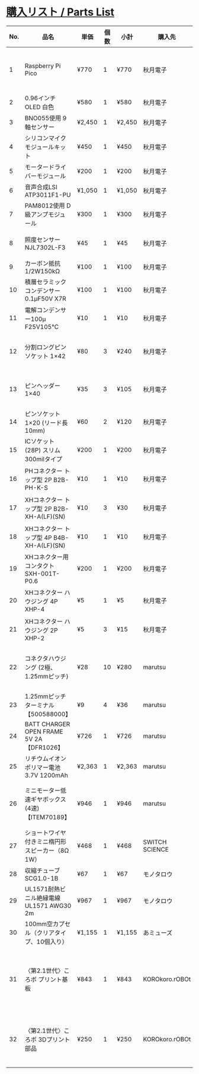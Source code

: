# [購入リスト / Parts List](Parts-List_KOROBO_2-1.pdf)
| No. | 品名                                                   | 単価   | 個数 | 小計   | 購入先     | 購入サイト                                                                                      | 備考                                               |
|-----|--------------------------------------------------------|--------|------|--------|------------|--------------------------------------------------------------------------------------------------|----------------------------------------------------|
| 1   | Raspberry Pi Pico                                     | ¥770   | 1    | ¥770   | 秋月電子    | [リンク](https://akizukidenshi.com/catalog/g/g116132/)                                          | USB type-C版もあります→ [こちら](https://ssci.to/8856) |
| 2   | 0.96インチ OLED 白色                                   | ¥580   | 1    | ¥580   | 秋月電子    | [リンク](https://akizukidenshi.com/catalog/g/g112031/)                                          |                                                    |
| 3   | BNO055使用 9軸センサー                                | ¥2,450 | 1    | ¥2,450 | 秋月電子    | [リンク](https://akizukidenshi.com/catalog/g/g116996/)                                          |                                                    |
| 4   | シリコンマイクモジュールキット                        | ¥450   | 1    | ¥450   | 秋月電子    | [リンク](https://akizukidenshi.com/catalog/g/g116573/)                                          |                                                    |
| 5   | モータードライバーモジュール                          | ¥200   | 1    | ¥200   | 秋月電子    | [リンク](https://akizukidenshi.com/catalog/g/g114746/)                                          |                                                    |
| 6   | 音声合成LSI ATP3011F1-PU                              | ¥1,050 | 1    | ¥1,050 | 秋月電子    | [リンク](https://akizukidenshi.com/catalog/g/g106220/)                                          |                                                    |
| 7   | PAM8012使用 D級アンプモジュール                       | ¥300   | 1    | ¥300   | 秋月電子    | [リンク](https://akizukidenshi.com/catalog/g/g108217/)                                          |                                                    |
| 8   | 照度センサー NJL7302L-F3                             | ¥45    | 1    | ¥45    | 秋月電子    | [リンク](https://akizukidenshi.com/catalog/g/g108910/)                                          | もう1点あると安心します                            |
| 9   | カーボン抵抗 1/2W150kΩ                               | ¥100   | 1    | ¥100   | 秋月電子    | [リンク](https://akizukidenshi.com/catalog/g/g107855/)                                          |                                                    |
| 10  | 積層セラミックコンデンサー 0.1μF50V X7R              | ¥100   | 1    | ¥100   | 秋月電子    | [リンク](https://akizukidenshi.com/catalog/g/g113582/)                                          |                                                    |
| 11  | 電解コンデンサー100μ F25V105℃                       | ¥10    | 1    | ¥10    | 秋月電子    | [リンク](https://akizukidenshi.com/catalog/g/g117877/)                                          | もう1点あると安心します                            |
| 12  | 分割ロングピンソケット 1×42                          | ¥80    | 3    | ¥240   | 秋月電子    | [リンク](https://akizukidenshi.com/catalog/g/g105779/)                                          | あればあるだけ幸せになります                      |
| 13  | ピンヘッダー 1×40                                    | ¥35    | 3    | ¥105   | 秋月電子    | [リンク](https://akizukidenshi.com/catalog/g/g100167/)                                          | あればあるだけ幸せになります                      |
| 14  | ピンソケット 1×20 (リード長10mm)                    | ¥60    | 2    | ¥120   | 秋月電子    | [リンク1](https://akizukidenshi.com/catalog/g/g118376/) / [リンク2](https://ssci.to/8027)       | Raspberry Pi Pico用                                 |
| 15  | ICソケット (28P) スリム300milタイプ                 | ¥200   | 1    | ¥200   | 秋月電子    | [リンク](https://akizukidenshi.com/catalog/g/g100013/)                                          |                                                    |
| 16  | PHコネクター トップ型 2P B2B-PH-K-S                  | ¥10    | 1    | ¥10    | 秋月電子    | [リンク](https://akizukidenshi.com/catalog/g/g112802/)                                          | もう1点あると安心します                            |
| 17  | XHコネクター トップ型 2P B2B-XH-A(LF)(SN)           | ¥10    | 3    | ¥30    | 秋月電子    | [リンク](https://akizukidenshi.com/catalog/g/g112247/)                                          | もう1点あると安心します                            |
| 18  | XHコネクター トップ型 4P B4B-XH-A(LF)(SN)           | ¥10    | 1    | ¥10    | 秋月電子    | [リンク](https://akizukidenshi.com/catalog/g/g112249/)                                          | もう1点あると安心します                            |
| 19  | XHコネクター用コンタクト SXH-001T-P0.6              | ¥200   | 1    | ¥200   | 秋月電子    | [リンク](https://akizukidenshi.com/catalog/g/g112265/)                                          |                                                    |
| 20  | XHコネクター ハウジング 4P XHP-4                    | ¥5     | 1    | ¥5     | 秋月電子    | [リンク](https://akizukidenshi.com/catalog/g/g112257/)                                          | もう1点あると安心します                            |
| 21  | XHコネクター ハウジング 2P XHP-2                    | ¥5     | 3    | ¥15    | 秋月電子    | [リンク](https://akizukidenshi.com/catalog/g/g112255/)                                          | もう1点あると安心します                            |
| 22  | コネクタハウジング (2極、1.25mmピッチ)              | ¥28    | 10   | ¥280   | marutsu    | [リンク1](https://www.marutsu.co.jp/pc/i/2566668/) / [リンク2](https://www.marutsu.co.jp/pc/i/2231331/) | 使用するのは1点ですが最低10点からの注文             |
| 23  | 1.25mmピッチターミナル【500588000】                | ¥9     | 4    | ¥36    | marutsu    | [リンク](https://www.marutsu.co.jp/pc/i/584344/)                                                | 無くしやすいため4点                                 |
| 24  | BATT CHARGER OPEN FRAME 5V 2A【DFR1026】            | ¥726   | 1    | ¥726   | marutsu    | [リンク1](https://www.marutsu.co.jp/pc/i/43483335/) / [リンク2](https://www.aitendo.com/product/20089) |                                                    |
| 25  | リチウムイオンポリマー電池 3.7V 1200mAh             | ¥2,363 | 1    | ¥2,363 | marutsu    | [リンク](https://www.marutsu.co.jp/pc/i/1634091/)                                               |                                                    |
| 26  | ミニモーター低速ギヤボックス(4速)【ITEM70189】      | ¥946   | 1    | ¥946   | marutsu    | [リンク（marutsu）](https://www.marutsu.co.jp/GoodsDetail.jsp?q=%E3%83%9F%E3%83%8B%E3%82%AE%E3%83%A4%E3%83%9C%E3%83%83%E3%82%AF%E3%82%B9&salesGoodsCode=159903&shopNo=3#item_description) | 代替購入先のAmazonの方が安いです                  |
| 27  | ショートワイヤ付きミニ楕円形スピーカー（8Ω 1W）   | ¥468   | 1    | ¥468   | SWITCH SCIENCE | [リンク](https://ssci.to/5804)                                                                  |                                                    |
| 28  | 収縮チューブ SCG1.0-1B                               | ¥67    | 1    | ¥67    | モノタロウ  | [リンク](https://www.monotaro.com/p/1838/1238/?t.q=%94M%88%B3%8Fk)                              |                                                    |
| 29  | UL1571耐熱ビニル絶縁電線 UL1571 AWG30 2m           | ¥967   | 1    | ¥967   | モノタロウ  | [リンク](https://www.monotaro.com/p/4486/8400/?t.q=awg30)                                       |                                                    |
| 30  | 100mm空カプセル（クリアタイプ、10個入り）         | ¥1,155 | 1    | ¥1,155 | あミューズ  | [リンク](https://www.a-muzu.com/category/EMPTY_CAPSULE_008/C0531.html)                         | 1体あたり1個です…あと9体                           |
| 31  | 〈第2.1世代〉ころボ プリント基板                     | ¥843   | 1    | ¥843   | KOROkoro.rOBOt | -                                                                                            | 基板費用＋輸送費から算出。将来的には下がる予定。     |
| 32  | 〈第2.1世代〉ころボ 3Dプリント部品                  | ¥250   | 1    | ¥250   | KOROkoro.rOBOt | -                                                                                            | 造形量（約76g）より推定（1000gあたり3278円）       |
